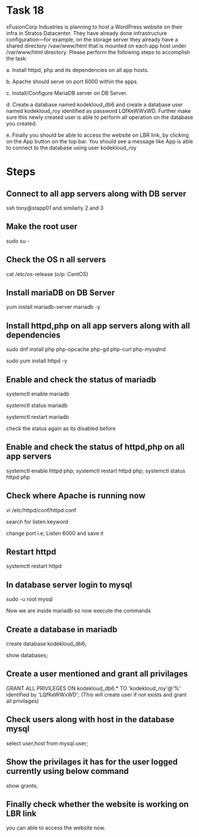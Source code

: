 # Task 18
xFusionCorp Industries is planning to host a WordPress website on their infra in Stratos Datacenter. They have already done infrastructure configuration—for example, on the storage server they already have a shared directory /vaw/www/html that is mounted on each app host under /var/www/html directory. Please perform the following steps to accomplish the task:

a. Install httpd, php and its dependencies on all app hosts.

b. Apache should serve on port 6000 within the apps.

c. Install/Configure MariaDB server on DB Server.

d. Create a database named kodekloud_db6 and create a database user named kodekloud_roy identified as password LQfKeWWxWD. Further make sure this newly created user is able to perform all operation on the database you created.

e. Finally you should be able to access the website on LBR link, by clicking on the App button on the top bar. You should see a message like App is able to connect to the database using user kodekloud_roy

# Steps
## Connect to all app servers along with DB server
ssh tony@stapp01 and similarly 2 and 3
## Make the root user 
sudo su -
## Check the OS n all servers 
cat /etc/os-release    (o/p: CentOS)
## Install mariaDB on DB Server
yum install mariadb-server mariadb -y
## Install httpd,php on all app servers along with all dependencies
sudo  dnf install php php-opcache php-gd php-curl php-mysqlnd

sudo yum install httpd -y
## Enable and check the status of mariadb 
systemctl enable mariadb

systemctl status mariadb

systemctl restart mariadb

check the status again as its disabled before
## Enable and check the status of httpd,php on all app servers
systemctl enable httpd php; systemctl restart httpd php; systemctl status httpd php
## Check where Apache is running now
vi /etc/httpd/conf/httpd.conf

search for listen keyword

change port i.e; Listen 6000 and save it
## Restart httpd
systemctl restart httpd
## In database server login to mysql 
sudo -u root mysql

Now we are inside mariadb so now execute the commands
## Create a database in mariadb
create database kodekloud_db6;

show databases;
## Create a user mentioned and grant all privilages
GRANT ALL PRIVILEGES ON kodekloud_db6.* TO 'kodekloud_roy'@'%' identified by 'LQfKeWWxWD';   (This will create user if not exists and grant all privilages)
## Check users along with host in the database mysql
select user,host from mysql.user;
## Show the privilages it has for the user logged currently using below command
show grants;
## Finally check whether the website is working on LBR link
you can able to access the website now.



